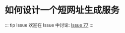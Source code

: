 # 如何设计一个短网址生成服务



::: tip Issue 
 欢迎在 Issue 中讨论: [Issue 77](https://github.com/shfshanyue/Daily-Question/issues/77) 
:::

